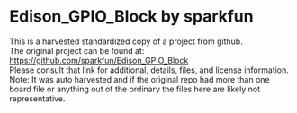 
# Edison_GPIO_Block by sparkfun  
This is a harvested standardized copy of a project from github.  
The original project can be found at:  
https://github.com/sparkfun/Edison_GPIO_Block  
Please consult that link for additional, details, files, and license information.  
Note: It was auto harvested and if the original repo had more than one board file or anything out of the ordinary the files here are likely not representative.  
    